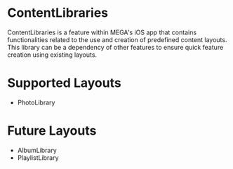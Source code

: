 # ContentLibraries

ContentLibraries is a feature within MEGA's iOS app that contains functionalities related to the use and creation of predefined content layouts. This library can be a dependency of other features to ensure quick feature creation using existing layouts.

# Supported Layouts
- PhotoLibrary

# Future Layouts
- AlbumLibrary
- PlaylistLibrary
